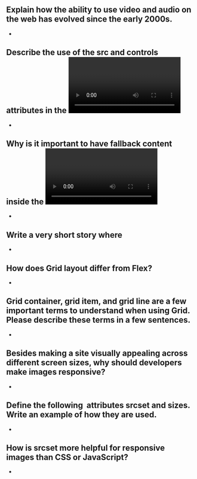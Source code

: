 ## Explain how the ability to use video and audio on the web has evolved since the early 2000s.
- 
## Describe the use of the src and controls attributes in the <video> element.
- 
## Why is it important to have fallback content inside the <video> element?
- 
## Write a very short story where <audio> and <video> are characters.
- 

## How does Grid layout differ from Flex?
- 
## Grid container, grid item, and grid line are a few important terms to understand when using Grid. Please describe these terms in a few sentences.
- 

## Besides making a site visually appealing across different screen sizes, why should developers make images responsive?
- 
## Define the following <img> attributes srcset and sizes. Write an example of how they are used.
- 
## How is srcset more helpful for responsive images than CSS or JavaScript?
- 
